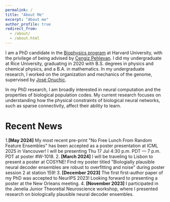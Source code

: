 ```yaml
---
permalink: /
title: "About Me"
excerpt: "About me"
author_profile: true
redirect_from: 
  - /about/
  - /about.html
---
```


I am a PhD candidate in the [Biophysics program](https://biophysics.fas.harvard.edu) at Harvard University, with the privilege of being advised by [Cengiz Pehlevan](https://pehlevan.seas.harvard.edu/people/cengiz-pehlevan).  I did my undergraduate at Rice University, graduating in 2020 with B.S. degrees in physics and chemical physics, and a B.A. in mathematics.  In my undergraduate research, I worked on the organization and mechanics of the genome, supervised by [Jos&eacute; Onuchic](https://ctbp.rice.edu/senior-scientist/jose-onuchic).

In my PhD research, I am broadly interested in neural computation and the properties of biological population codes.  My current research focuses on understanding how the physical constraints of biological neural networks, such as sparse connectivity, affect their ability to learn.

Recent News
======
1.**[May 2024]** My most recent pre-print "No Free Lunch From Random Feature Ensembles" has been accepted as a poster presentation at ICML 2025 in Vancouver!  I will be presenting Thu 17 Jul 4:30 p.m. PDT — 7 p.m. PDT at poster #W-1018.
2. **[March 2024]** I will be traveling to Lisbon to present a poster at COSYNE! Find my poster titled "Biologially plausible neural decoder ensembles are robust to overfitting and noise" during poster session 2 at station 159!
3. **[December 2023]** The first first-author paper of my PhD was accepted to NeurIPS 2023!  Looking forward to presenting a poster at the New Orleans meeting.
4. **[November 2023]** I participated in the Jenelia Junior Theoretial Neuroscience workshop, where I presented research on biologically plausible neural decoder ensembles.
